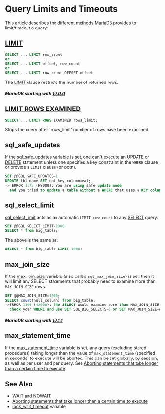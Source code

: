 # Query Limits and Timeouts

This article describes the different methods MariaDB provides to limit/timeout a query:

## [LIMIT](/kb/en/select/#limit)

```sql
SELECT ... LIMIT row_count
or
SELECT ... LIMIT offset, row_count
or
SELECT ... LIMIT row_count OFFSET offset
```

The [LIMIT](/kb/en/select/#limit) clause restricts the number of returned rows.

##### MariaDB starting with [10.0.0](/kb/en/mariadb-1000-release-notes/)

## [LIMIT ROWS EXAMINED](/replication/optimization-and-tuning/query-optimizations/limit-rows-examined/)

```sql
SELECT ... LIMIT ROWS EXAMINED rows_limit;
```

Stops the query after 'rows_limit' number of rows have been examined.

## sql_safe_updates

If the [sql_safe_updates](/kb/en/server-system-variables/#sql_safe_updates) variable is set, one can't execute an [UPDATE](/sql-statements-structure/sql-statements/data-manipulation/changing-deleting-data/update/) or [DELETE](/sql-statements-structure/sql-statements/data-manipulation/changing-deleting-data/delete/)
statement unless one specifies a key constraint in the <code class="fixed" style="white-space:pre-wrap">WHERE</code> clause or provide a <code class="fixed" style="white-space:pre-wrap">LIMIT</code> clause (or both).

```sql
SET @@SQL_SAFE_UPDATES=1
UPDATE tbl_name SET not_key_column=val;
-> ERROR 1175 (HY000): You are using safe update mode 
  and you tried to update a table without a WHERE that uses a KEY column
```

## sql_select_limit

[sql_select_limit](/kb/en/server-system-variables/#sql_select_limit) acts as an automatic <code class="fixed" style="white-space:pre-wrap">LIMIT row_count</code> to any [SELECT](/sql-statements-structure/sql-statements/data-manipulation/selecting-data/select/) query.

```sql
SET @@SQL_SELECT_LIMIT=1000
SELECT * from big_table;
```

The above is the same as:

```sql
SELECT * from big_table LIMIT 1000;
```

## max_join_size

If the [max_join_size](/kb/en/server-system-variables/#max_join_size) variable (also called `sql_max_join_size`) is set, then it will limit
any SELECT statements that probably need to examine more than 
<code class="fixed" style="white-space:pre-wrap">MAX_JOIN_SIZE</code> rows.

```sql
SET @@MAX_JOIN_SIZE=1000;
SELECT count(null_column) from big_table;
->ERROR 1104 (42000): The SELECT would examine more than MAX_JOIN_SIZE rows; 
  check your WHERE and use SET SQL_BIG_SELECTS=1 or SET MAX_JOIN_SIZE=# if the SELECT is okay
```

##### MariaDB starting with [10.1.1](/kb/en/mariadb-1011-release-notes/)

## max_statement_time

If the [max_statement_time](/kb/en/server-system-variables/#max_statement_time) variable is set, any query (excluding stored procedures) taking longer than the value of `max_statement_time` (specified in seconds) to execute will be aborted. This can be set globally, by session, as well as per user and per query. See [Aborting statements that take longer than a certain time to execute](/kb/en/aborting-statements-that-take-longer-than-a-certain-time-to-execute/).

## See Also

- [WAIT and NOWAIT](/sql-statements-structure/sql-statements/transactions/wait-and-nowait/)
- [Aborting statements that take longer than a certain time to execute](/replication/optimization-and-tuning/query-optimizations/aborting-statements/)
- [lock_wait_timeout](/kb/en/server-system-variables/#lock_wait_timeout) variable